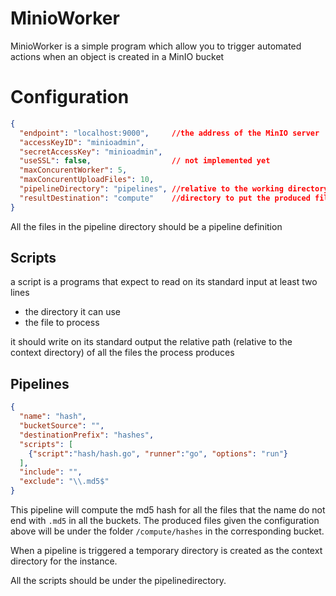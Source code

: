 # MinioWorker

MinioWorker is a simple program which allow you to trigger automated actions when an object is created in a MinIO bucket

# Configuration
````json
{
  "endpoint": "localhost:9000",     //the address of the MinIO server
  "accessKeyID": "minioadmin",
  "secretAccessKey": "minioadmin",
  "useSSL": false,                  // not implemented yet
  "maxConcurentWorker": 5,
  "maxConcurentUploadFiles": 10,
  "pipelineDirectory": "pipelines", //relative to the working directory
  "resultDestination": "compute"    //directory to put the produced files
}
````

All the files in the pipeline directory should be a pipeline definition

## Scripts

a script is a programs that expect to read on its standard input at least two lines  
- the directory it can use
- the file to process

it should write on its standard output the relative path (relative to the context directory) of all the files the process produces 

## Pipelines
```json
{
  "name": "hash",
  "bucketSource": "",
  "destinationPrefix": "hashes",
  "scripts": [
    {"script":"hash/hash.go", "runner":"go", "options": "run"}
  ],
  "include": "",
  "exclude": "\\.md5$"
}
```
This pipeline will compute the md5 hash for all the files that the name do not end with `.md5` in all the buckets. The produced files given the configuration above will be under the folder `/compute/hashes` in the corresponding bucket.

When a pipeline is triggered a temporary directory is created as the context directory for the instance.  

All the scripts should be under the pipelinedirectory.